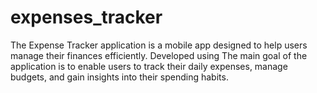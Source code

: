 # expenses_tracker

The Expense Tracker application is a mobile app designed to help users manage their finances efficiently. Developed using The main goal of the application is to enable users to track their daily expenses, manage budgets, and gain insights into their spending habits.
